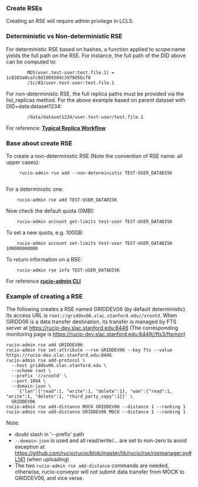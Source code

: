 ### Create RSEs

Creating an RSE will require admin privilege in LCLS.

### Deterministic vs Non-deterministic RSE

For deterministic RSE based on hashes, a function applied to scope:name yields the full path on the RSE.
For instance, the full path of the DID above can be computed to: 
```
        MD5(user.test-user:test.file.1) = 1c8303a0cafc0d1989309c3979d5bcf0
        /1c/83/user.test-user:test.file.1
```
For non-deterministic RSE, the full replica paths must be provided via the list_replicas method.
For the above example based on parent dataset with DID=data:dataset1234:
```
        /data/dataset1234/user.test-user/test.file.1
```       
For reference: [**Typical Replica Workflow**](https://rucio.readthedocs.io/en/latest/replica_workflow.html)

### Base about create RSE

To create a non-deterministic RSE (Note the convention of RSE name: all upper cases):
```
     rucio-admin rse add --non-deterministic TEST-USER_DATADISK
     
```
For a deterministic one:
```
    rucio-admin rse add TEST-USER_DATADISK
```
Now check the default quota (0MB):
``` 
    rucio-admin account get-limits test-user TEST-USER_DATADISK
```
To set a new quota, e.g. 100GB:
```
    rucio-admin account set-limits test-user TEST-USER_DATADISK 100000000000
```
To return information on a RSE:
```
    rucio-admin rse info TEST-USER_DATADISK
```
For reference [**rucio-admin CLI**](https://rucio.readthedocs.io/en/latest/man/rucio-admin.html)

### Example of creating a RSE

The following creates a RSE named GRIDDEV06 (by default deterministic). Its access URL is
`root://griddev06.slac.stanford.edu//xrootd`. When GRIDD06 is a data transfer destination, its transfer is managed 
by FTS server at https://rucio-dev.slac.stanford.edu:8446 (The corresponding monitoring page is 
https://rucio-dev.slac.stanford.edu:8449//fts3/ftsmon)
```
rucio-admin rse add GRIDDEV06
rucio-admin rse set-attribute --rse GRIDDEV06 --key fts --value https://rucio-dev.slac.stanford.edu:8446
rucio-admin rse add-protocol \
  --host griddev06.slac.stanford.edu \
  --scheme root \
  --prefix '//xrootd' \
  --port 1094 \
  --domain-json \
    '{"lan":{"read":1, "write":1, "delete":1}, "wan":{"read":1, "write":1, "delete":1, "third_party_copy":1}}' \
  GRIDDEV06
rucio-admin rse add-distance MOCK GRIDDEV06 --distance 1 --ranking 1
rucio-admin rse add-distance GRIDDEV06 MOCK --distance 1 --ranking 1
```
Note:
* doubl slash in '--prefix' path
* `--domain-json` is used and all read/write/... are set to non-zero to avoid exception at https://github.com/rucio/rucio/blob/master/lib/rucio/rse/rsemanager.py#L141 (when uploading)
* The two `rucio-admin rse add-distance` commands are needed, otherwise, rucio-conveyor will not submit data transfer
      from MOCK to GRIDDEV06, and vice verse.
